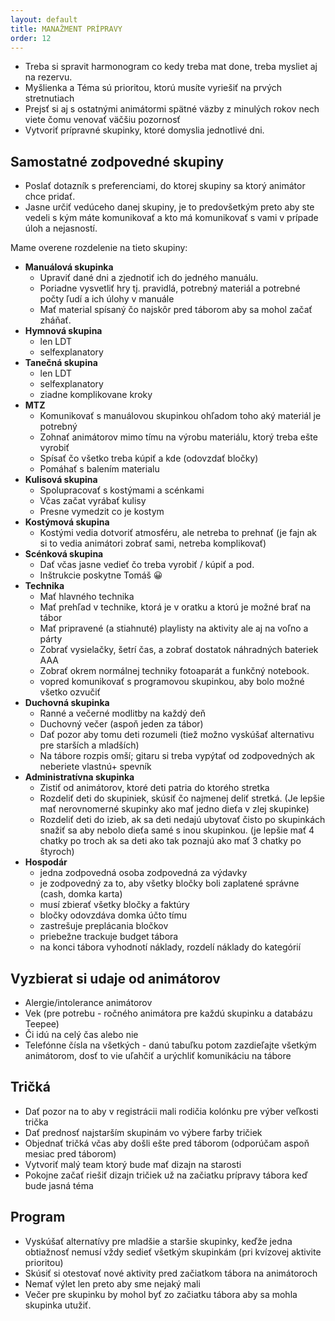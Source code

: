 ```yaml
---
layout: default
title: MANAŽMENT PRÍPRAVY
order: 12
---
```


- Treba si spravit harmonogram co kedy treba mat done, treba mysliet aj na rezervu.
- Myšlienka a Téma sú prioritou, ktorú musíte vyriešiť na prvých stretnutiach
- Prejsť si aj s ostatnými animátormi spätné väzby z minulých rokov nech viete čomu venovať väčšiu pozornosť
- Vytvoriť prípravné skupinky, ktoré domyslia jednotlivé dni.

## Samostatné zodpovedné skupiny

- Poslať dotazník s preferenciami, do ktorej skupiny sa ktorý animátor chce pridať.
- Jasne určiť vedúceho danej skupiny, je to predovšetkým preto aby ste vedeli s kým máte komunikovať a kto má komunikovať s vami v prípade úloh a nejasností.

Mame overene rozdelenie na tieto skupiny:

- **Manuálová skupinka**
  - Upraviť dané dni a zjednotiť ich do jedného manuálu.
  - Poriadne vysvetliť hry tj. pravidlá, potrebný materiál a potrebné počty ľudí a ich úlohy v manuále
  - Mať material spísaný čo najskôr pred táborom aby sa mohol začať zháňať.
- **Hymnová skupina**
  - len LDT
  - selfexplanatory
- **Tanečná skupina**
  - len LDT
  - selfexplanatory
  - ziadne komplikovane kroky
- **MTZ**
  - Komunikovať s manuálovou skupinkou ohľadom toho aký materiál je potrebný
  - Zohnať animátorov mimo tímu na výrobu materiálu, ktorý treba ešte vyrobiť
  - Spísať čo všetko treba kúpiť a kde (odovzdať bločky)
  - Pomáhať s balením materialu
- **Kulisová skupina**
  - Spolupracovať s kostýmami a scénkami
  - Včas začat vyrábať kulisy
  - Presne vymedzit co je kostym
- **Kostýmová skupina**
  - Kostými vedia dotvoriť atmosféru, ale netreba to prehnať (je fajn ak si to vedia animátori zobrať sami, netreba komplikovať)
- **Scénková skupina**
  - Dať včas jasne vedieť čo treba vyrobiť / kúpiť a pod.
  - Inštrukcie poskytne Tomáš 😀
- **Technika**
  - Mať hlavného technika
  - Mať prehľad v technike, ktorá je v oratku a ktorú je možné brať na tábor
  - Mať pripravené (a stiahnuté) playlisty na aktivity ale aj na voľno a  párty
  - Zobrať vysielačky, šetrí čas, a zobrať dostatok náhradných bateriek AAA
  - Zobrať okrem normálnej techniky fotoaparát a funkčný notebook.
  - vopred komunikovať s programovou skupinkou, aby bolo možné všetko ozvučiť
- **Duchovná skupinka**
  - Ranné a večerné modlitby na každý deň
  - Duchovný večer (aspoň jeden za tábor)
  - Dať pozor aby tomu deti rozumeli (tiež možno vyskúšať alternativu pre starších a mladších)
  - Na tábore rozpis omší; gitaru si treba vypýtať od zodpovedných ak neberiete vlastnú+ spevník
- **Administratívna skupinka**
  - Zistiť od animátorov, ktoré deti patria do ktorého stretka
  - Rozdeliť deti do skupiniek, skúsiť čo najmenej deliť stretká. (Je lepšie mať nerovnomerné skupinky ako mať jedno dieťa v zlej skupinke)
  - Rozdeliť deti do izieb, ak sa deti nedajú ubytovať čisto po skupinkách snažiť sa aby nebolo dieťa samé s inou skupinkou. (je lepšie mať 4 chatky po troch ak sa deti ako tak poznajú ako mať 3 chatky po štyroch)
- **Hospodár**
  - jedna zodpovedná osoba zodpovedná za výdavky
  - je zodpovedný za to, aby všetky bločky boli zaplatené správne (cash, domka karta)
  - musí zbierať všetky bločky a faktúry
  - bločky odovzdáva domka účto tímu
  - zastrešuje preplácania bločkov
  - priebežne trackuje budget tábora
  - na konci tábora vyhodnotí náklady, rozdelí náklady do kategórií

## Vyzbierat si udaje od animátorov

- Alergie/intolerance animátorov
- Vek (pre potrebu - ročného animátora pre každú skupinku a databázu Teepee)
- Či idú na celý čas alebo nie
- Telefónne čísla na všetkých - danú tabuľku potom zazdieľajte všetkým animátorom, dosť to vie uľahčiť a urýchliť komunikáciu na tábore

## Tričká

- Dať pozor na to aby v registrácii mali rodičia kolónku pre výber veľkosti trička
- Dať prednosť najstarším skupinám vo výbere farby tričiek
- Objednať tričká včas aby došli ešte pred táborom (odporúčam aspoň mesiac pred táborom)
- Vytvoriť malý team ktorý bude mať dizajn na starosti
- Pokojne začať riešiť dizajn tričiek už na začiatku prípravy tábora keď bude jasná téma

## Program

- Vyskúšať alternatívy pre mladšie a staršie skupinky, keďže jedna obtiažnosť nemusí vždy sedieť všetkým skupinkám (pri kvízovej aktivite prioritou)
- Skúsiť si otestovať nové aktivity pred začiatkom tábora na animátoroch
- Nemať výlet len preto aby sme nejaký mali
- Večer pre skupinku by mohol byť zo začiatku tábora aby sa mohla skupinka utužiť.
<!--stackedit_data:
eyJoaXN0b3J5IjpbLTEzMjI0OTM3MzRdfQ==
-->
